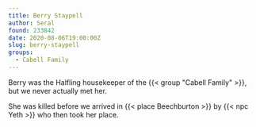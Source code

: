 ```yaml
---
title: Berry Staypell
author: Seral
found: 233842
date: 2020-08-06T19:00:00Z
slug: berry-staypell
groups:
  - Cabell Family
---
```


Berry was the Halfling housekeeper of the {{< group "Cabell Family" >}}, but we never actually met her.<!--more-->

She was killed before we arrived in {{< place Beechburton >}} by {{< npc Yeth >}} who then took her place.
